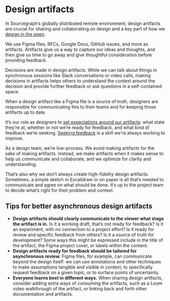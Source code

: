 # Design artifacts

In Sourcegraph’s globally distributed remote environment, design artifacts are crucial for sharing and collaborating on design and a key part of how we [design in the open](../index.md#designing-in-the-open).

We use Figma files, RFCs, Google Docs, GitHub issues, and more as artifacts. Artifacts give us a way to capture our ideas and thoughts, and then give us time to go away and give thoughtful consideration before providing feedback.

Decisions are made in design artifacts. While we can talk about things in synchronous sessions like Slack conversations or video calls, making decisions in artifacts helps others to understand the context around the decision and provide further feedback or ask questions in a self-contained space.

When a design artifact like a Figma file is a source of truth, designers are responsible for communicating this to their teams and for keeping those artifacts up to date.

It’s our role as designers to [set expectations around our artifacts](../reviewing_design/index.md): what state they’re at, whether or not we’re ready for feedback, and what kind of feedback we’re seeking. [Seeking feedback](../../../../../company-info-and-process/communication/seeking-and-giving-feedback.md#giving-feedback) is a skill we're always working to improve.

As a design team, we’re low-process. We avoid making artifacts for the sake of making artifacts. Instead, we make artifacts when it makes sense to help us communicate and collaborate, and we optimize for clarity and understanding.

That’s also why we don’t always create high-fidelity design artifacts. Sometimes, a simple sketch in Excalidraw or on paper is all that’s needed to communicate and agree on what should be done. It’s up to the project team to decide what’s right for their problem and context.

## Tips for better asynchronous design artifacts

- **Design artifacts should clearly communicate to the viewer what stage the artifact is in.** Is it a working draft, that’s not ready for feedback? Is it an experiment, with no connection to a project effort? Is it ready for review and specific feedback from others? Is it a source of truth for development? Some ways this might be expressed include in the title of the artifact, the Figma project cover, or labels within the content.
- **Design artifacts ready for feedback should be tailored for asynchronous review.** Figma files, for example, can communicate beyond the design itself: we can use annotations and other techniques to make assumptions tangible and visible in context, to specifically request feedback on a given topic, or to surface points of uncertainty.
- **Everyone learns best in different ways.** When sharing design artifacts, consider adding extra ways of consuming the artifacts, such as a Loom video walkthrough of the artifact, or linking back and forth other documentation and artifacts.
